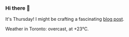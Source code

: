 ### Hi there :wave:

It's Thursday! I might be crafting a fascinating [blog post](https://benjaminwuethrich.dev).

Weather in Toronto: overcast, at +23°C.
